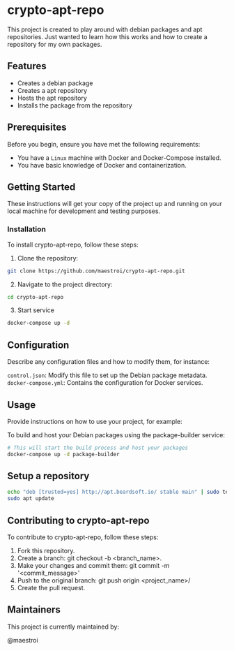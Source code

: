 # crypto-apt-repo

This project is created to play around with debian packages and apt repositories.
Just wanted to learn how this works and how to create a repository for my own packages.

## Features

- Creates a debian package
- Creates a apt repository
- Hosts the apt repository
- Installs the package from the repository

## Prerequisites

Before you begin, ensure you have met the following requirements:

- You have a `Linux` machine with Docker and Docker-Compose installed.
- You have basic knowledge of Docker and containerization.

## Getting Started

These instructions will get your copy of the project up and running on your local machine for development and testing purposes.

### Installation

To install crypto-apt-repo, follow these steps:

1. Clone the repository:

```bash
git clone https://github.com/maestroi/crypto-apt-repo.git
```

2. Navigate to the project directory:
```bash
cd crypto-apt-repo
```

3. Start service
```bash	
docker-compose up -d
```	

## Configuration
Describe any configuration files and how to modify them, for instance:

`control.json`: Modify this file to set up the Debian package metadata.
`docker-compose.yml`: Contains the configuration for Docker services.

## Usage
Provide instructions on how to use your project, for example:

To build and host your Debian packages using the package-builder service:
```bash
# This will start the build process and host your packages
docker-compose up -d package-builder
```

## Setup a repository
```bash
echo "deb [trusted=yes] http://apt.beardsoft.io/ stable main" | sudo tee /etc/apt/sources.list.d/beardsoft.list
sudo apt update
```

## Contributing to crypto-apt-repo
To contribute to crypto-apt-repo, follow these steps:

1. Fork this repository.
2. Create a branch: git checkout -b <branch_name>.
3. Make your changes and commit them: git commit -m '<commit_message>'
4. Push to the original branch: git push origin <project_name>/<location>
5. Create the pull request.


## Maintainers
This project is currently maintained by:

@maestroi
